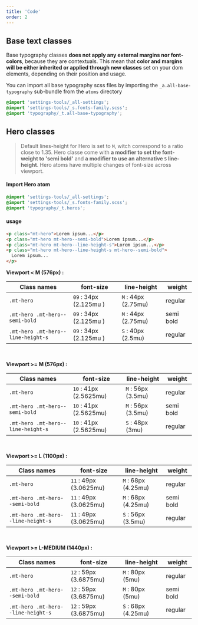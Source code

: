 ```yaml
---
title: 'Code'
order: 2
---
```


## Base text classes

Base typography classes **does not apply any external margins nor font-colors**, because they are contextuals. This mean that **color and margins will be either inherited or applied through new classes** set on your dom elements, depending on their position and usage.

You can import all base typography scss files by importing the `_a.all-base-typography` sub-bundle from the `atoms` directory

```css
@import 'settings-tools/_all-settings';
@import 'settings-tools/_s.fonts-family.scss';
@import 'typography/_t.all-base-typography';
```

## Hero classes

> Default lines-height for Hero is set to `M`, witch correspond to a ratio close to 1.35.
> Hero classe come with **a modifier to set the font-weight to 'semi bold'** and **a modifier to use an alternative `S` line-height**.
> Hero atoms have multiple changes of font-size across viewport.

#### Import Hero atom

```css
@import 'settings-tools/_all-settings';
@import 'settings-tools/_s.fonts-family.scss';
@import 'typography/_t.heros';
```

#### usage

```html
<p class="mt-hero">Lorem ipsum...</p>
<p class="mt-hero mt-hero--semi-bold">Lorem ipsum...</p>
<p class="mt-hero mt-hero--line-height-s">Lorem ipsum...</p>
<p class="mt-hero mt-hero--line-height-s mt-hero--semi-bold">
  Lorem ipsum...
</p>
```

<preview path="src/pages/Foundations/Typography/HeroStyles/previews/typographyHero-variations"></pattern>

**Viewport < M (576px) :**

| Class names                        | font-size              | line-height         | weight    |
| ---------------------------------- | ---------------------- | ------------------- | --------- |
| `.mt-hero`                         | `09` : 34px (2.125mu ) | `M` : 44px (2.75mu) | regular   |
| `.mt-hero .mt-hero--semi-bold`     | `09` : 34px (2.125mu ) | `M` : 44px (2.75mu) | semi bold |
| `.mt-hero .mt-hero--line-height-s` | `09` : 34px (2.125mu ) | `S` : 40px (2.5mu)  | regular   |

<br>

**Viewport >= M (576px) :**

| Class names                        | font-size              | line-height        | weight    |
| ---------------------------------- | ---------------------- | ------------------ | --------- |
| `.mt-hero`                         | `10` : 41px (2.5625mu) | `M` : 56px (3.5mu) | regular   |
| `.mt-hero .mt-hero--semi-bold`     | `10` : 41px (2.5625mu) | `M` : 56px (3.5mu) | semi bold |
| `.mt-hero .mt-hero--line-height-s` | `10` : 41px (2.5625mu) | `S` : 48px (3mu)   | regular   |

<br>

**Viewport >= L (1100px) :**

| Class names                        | font-size              | line-height         | weight    |
| ---------------------------------- | ---------------------- | ------------------- | --------- |
| `.mt-hero`                         | `11` : 49px (3.0625mu) | `M` : 68px (4.25mu) | regular   |
| `.mt-hero .mt-hero--semi-bold`     | `11` : 49px (3.0625mu) | `M` : 68px (4.25mu) | semi bold |
| `.mt-hero .mt-hero--line-height-s` | `11` : 49px (3.0625mu) | `S` : 56px (3.5mu)  | regular   |

<br>

**Viewport >= L-MEDIUM (1440px) :**

| Class names                        | font-size              | line-height         | weight    |
| ---------------------------------- | ---------------------- | ------------------- | --------- |
| `.mt-hero`                         | `12` : 59px (3.6875mu) | `M` : 80px (5mu)    | regular   |
| `.mt-hero .mt-hero--semi-bold`     | `12` : 59px (3.6875mu) | `M` : 80px (5mu)    | semi bold |
| `.mt-hero .mt-hero--line-height-s` | `12` : 59px (3.6875mu) | `S` : 68px (4.25mu) | regular   |

<br>
